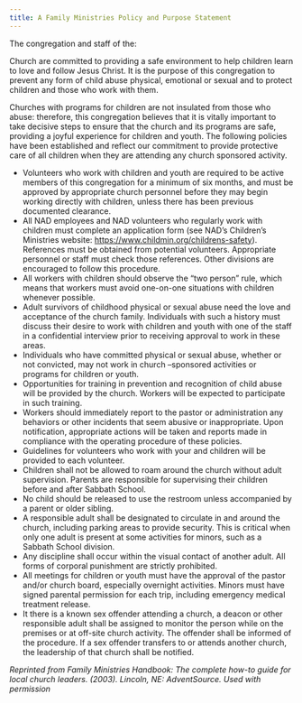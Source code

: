 ```yaml
---
title: A Family Ministries Policy and Purpose Statement
---
```


The congregation and staff of the:

Church are committed to providing a safe environment to help children learn to love and follow Jesus Christ. It is the purpose of this congregation to prevent any form of child abuse physical, emotional or sexual and to protect children and those who work with them.

Churches with programs for children are not insulated from those who abuse: therefore, this congregation believes that it is vitally important to take decisive steps to ensure that the church and its programs are safe, providing a joyful experience for children and youth. The following policies have been established and reflect our commitment to provide protective care of all children when they are attending any church sponsored activity.

- Volunteers who work with children and youth are required to be active members of this congregation for a minimum of six months, and must be approved by appropriate church personnel before they may begin working directly with children, unless there has been previous documented clearance.
- All NAD employees and NAD volunteers who regularly work with children must complete an application form (see NAD’s Children’s Ministries website: https://www.childmin.org/childrens-safety). References must be obtained from potential volunteers. Appropriate personnel or staff must check those references. Other divisions are encouraged to follow this procedure.
- All workers with children should observe the “two person” rule, which means that workers must avoid one-on-one situations with children whenever possible.
- Adult survivors of childhood physical or sexual abuse need the love and acceptance of the church family. Individuals with such a history must discuss their desire to work with children and youth with one of the staff in a confidential interview prior to receiving approval to work in these areas.
- Individuals who have committed physical or sexual abuse, whether or not convicted, may not work in church –sponsored activities or programs for children or youth.
- Opportunities for training in prevention and recognition of child abuse will be provided by the church. Workers will be expected to participate in such training.
- Workers should immediately report to the pastor or administration any behaviors or other incidents that seem abusive or inappropriate. Upon notification, appropriate actions will be taken and reports made in compliance with the operating procedure of these policies.
- Guidelines for volunteers who work with your and children will be provided to each volunteer.
- Children shall not be allowed to roam around the church without adult supervision. Parents are responsible for supervising their children before and after Sabbath School.
- No child should be released to use the restroom unless accompanied by a parent or older sibling.
- A responsible adult shall be designated to circulate in and around the church, including parking areas to provide security. This is critical when only one adult is present at some activities for minors, such as a Sabbath School division.
- Any discipline shall occur within the visual contact of another adult. All forms of corporal punishment are strictly prohibited.
- All meetings for children or youth must have the approval of the pastor and/or church board, especially overnight activities. Minors must have signed parental permission for each trip, including emergency medical treatment release.
- It there is a known sex offender attending a church, a deacon or other responsible adult shall be assigned to monitor the person while on the premises or at off-site church activity. The offender shall be informed of the procedure. If a sex offender transfers to or attends another church, the leadership of that church shall be notified.

_Reprinted from Family Ministries Handbook: The complete how-to guide for local church leaders. (2003). Lincoln, NE: AdventSource. Used with permission_
